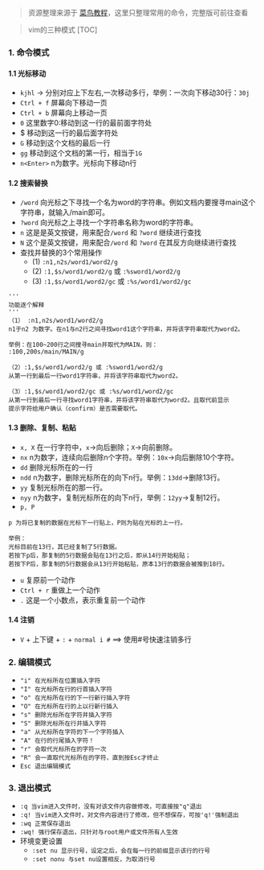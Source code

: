 > 资源整理来源于 [菜鸟教程](http://www.runoob.com/linux/linux-vim.html)，这里只整理常用的命令，完整版可前往查看

> vim的三种模式
[TOC]


### 1. 命令模式
#### 1.1 光标移动
* `kjhl` -> 分别对应上下左右,一次移动多行，举例：一次向下移动30行：`30j`
* `Ctrl + f` 屏幕向下移动一页
* `Ctrl + b` 屏幕向上移动一页
* `0` 这里数字0:移动到这一行的最前面字符处
* $ 移动到这一行的最后面字符处
* `G` 移动到这个文档的最后一行
* `gg` 移动到这个文档的第一行，相当于`1G`
* `n<Enter>` n为数字。光标向下移动n行

#### 1.2 搜索替换
* `/word` 向光标之下寻找一个名为word的字符串。例如文档内要搜寻main这个字符串，就输入/main即可。
* `?word` 向光标之上寻找一个字符串名称为word的字符串。
* `n` 这是是英文按键，用来配合`/word` 和 `?word` 继续进行查找
* `N` 这个是英文按键，用来配合`/word` 和 `?word` 在其反方向继续进行查找
* 查找并替换的3个常用操作
  * (1) `:n1,n2s/word1/word2/g`
  * (2) `:1,$s/word1/word2/g` 或 `:%sword1/word2/g`
  * (3) `:1,$s/word1/word2/gc` 或 `:%s/word1/word2/gc`
```
'''
功能逐个解释
'''
（1） :n1,n2s/word1/word2/g
n1于n2 为数字。在n1与n2行之间寻找word1这个字符串，并将该字符串取代为word2。

举例：在100~200行之间搜寻main并取代为MAIN，则：
:100,200s/main/MAIN/g

（2）:1,$s/word1/word2/g 或 :%sword1/word2/g
从第一行到最后一行word1字符串，并将该字符串取代为word2。

（3）:1,$s/word1/word2/gc 或 :%s/word1/word2/gc
从第一行到最后一行寻找word1字符串，并将该字符串取代为word2。且取代前显示
提示字符给用户确认（confirm）是否需要取代。
```

#### 1.3 删除、复制、粘贴
* `x, X` 在一行字符中，`x`->向后删除；`X`->向前删除。
* `nx` n为数字，连续向后删除n个字符。举例：`10x`->向后删除10个字符。
* `dd` 删除光标所在的一行
* `ndd` n为数字，删除光标所在的向下n行。举例：`13dd`->删除13行。
* `yy` 复制光标所在的那一行。
* `nyy` n为数字，复制光标所在的向下n行，举例：`12yy`->复制12行。
* `p, P`
```
p 为将已复制的数据在光标下一行贴上，P则为贴在光标的上一行。

举例：
光标目前在13行，其已经复制了5行数据。
若按下p后，那复制的5行数据会贴在13行之后，即从14行开始粘贴；
若按下P后，那复制的5行数据会从13行开始粘贴，原本13行的数据会被推到18行。
```
* `u` 复原前一个动作
* `Ctrl + r` 重做上一个动作
* `.` 这是一个小数点，表示重复前一个动作

#### 1.4 注销
* `V` + 上下键 + `:` + `normal i #` ==> 使用#号快速注销多行

### 2. 编辑模式
* `"i" 在光标所在位置插入字符`
* `"I" 在光标所在行的行首插入字符`
* `"o" 在光标所在行的下一行新行插入字符`
* `"O" 在光标所在行的上以行新行插入`
* `"s" 删除光标所在字符并插入字符`
* `"S" 删除光标所在行并插入字符`
* `"a" 从光标所在字符的下一个字符插入`
* `"A" 在行的行尾插入字符！`
* `"r" 会取代光标所在的字符一次`
* `"R" 会一直取代光标所在的字符，直到按Esc才终止`
* `Esc 退出编辑模式`


### 3. 退出模式
* `:q 当vim进入文件时，没有对该文件内容做修改，可直接按"q"退出`
* `:q! 当vim进入文件时，对文件内容进行了修改，但不想保存，可按'q!'强制退出`
* `:wq 正常保存退出`
* `:wq! 强行保存退出，只针对与root用户或文件所有人生效`
* 环境变更设置
  * `:set nu 显示行号，设定之后，会在每一行的前缀显示该行的行号`
  * `:set nonu 与set nu设置相反，为取消行号`
